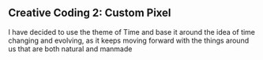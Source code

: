 ## Creative Coding 2: Custom Pixel

I have decided to use the theme of Time and base it around the idea of time changing and evolving, as it keeps moving forward with the things around us that are both natural and manmade
